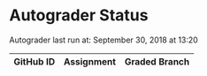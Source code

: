 # Autograder Status
Autograder last run at: September 30, 2018 at 13:20

| GitHub ID | Assignment | Graded Branch |
|-----------|------------|---------------|

